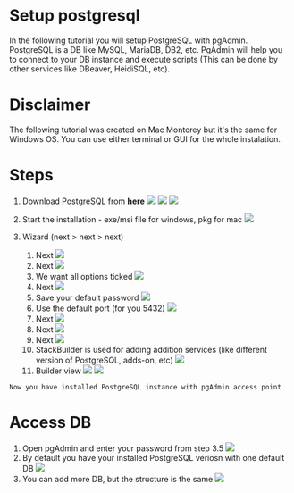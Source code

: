 # Setup postgresql

In the following tutorial you will setup PostgreSQL with pgAdmin. PostgreSQL is a DB like MySQL, MariaDB, DB2, etc. PgAdmin will help you to connect to your DB instance and execute scripts (This can be done by other services like DBeaver, HeidiSQL, etc).

# Disclaimer 
The following tutorial was created on Mac Monterey but it's the same for Windows OS. You can use either terminal or GUI for the whole instalation.

# Steps
1. Download PostgreSQL from **[here](https://www.postgresql.org/download/)**
    ![](images/download_link.png)
    ![](images/download_link_1.png)
    ![](images/download_link_2.png)

2. Start the installation - exe/msi file for windows, pkg for mac
    ![](images/start_installation.png)
3. Wizard (next > next > next)
   1. Next ![](images/installation.png)
   2. Next
   ![](images/installation_1.png)
   3. We want all options ticked
   ![](images/installation_2.png)
   4. Next
   ![](images/installation_3.png)
   5. Save your default password
   ![](images/installation_4.png)
   6. Use the default port (for you 5432)
   ![](images/installation_5.png)
   7. Next
   ![](images/installation_6.png)
   8. Next
   ![](images/installation_7.png)
   9. Next
   ![](images/installation_8.png)
   10.  StackBuilder is used for adding addition services (like different version of PostgreSQL, adds-on, etc)
   ![](images/installation_9.png)
   11. Builder view
   ![](images/builder.png)
   ![](images/builder_1.png)

```
Now you have installed PostgreSQL instance with pgAdmin access point
```
# Access DB
1. Open pgAdmin and enter your password from step 3.5
   ![](images/pgadmin.png)
2. By default you have your installed PostgreSQL veriosn with one default DB
   ![](images/pgadmin_1.png)
3. You can add more DB, but the structure is the same
   ![](images/pgadmin_2.png)
